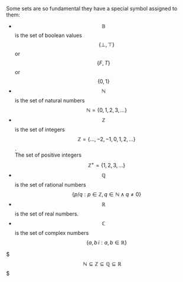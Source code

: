 
Some sets are so fundamental they have a special symbol assigned to them:
- $$\mathbb{B}$$ is the set of boolean values    
  $$\quad \{\bot,\top\}$$ or $$\{F,T\}$$ or $$\{0,1\}$$
- $$\mathbb{N}$$ is the set of natural numbers     
  $$\quad \mathbb{N}=\{0,1,2,3,\dots\}$$
- $$\mathbb{Z}$$ is the set of integers     
  $$\quad \mathbb{Z}=\{\dots,-2,-1,0,1,2,\dots\}$$.     
  The set of positive integers     
  $$\quad \mathbb{Z^+}=\{1,2,3,\dots\}$$
- $$\mathbb{Q}$$ is the set of rational numbers     
  $$\quad \{p/q : p \in\mathbb{Z}, q\in \mathbb{N}\land q\neq 0\}$$
- $$\mathbb{R}$$ is the set of real numbers.
- $$\mathbb{C}$$ is the set of complex numbers    
  $$\quad \{a,b\,i:a,b\in\mathbb{R}\}$$


$$$\quad \mathbb{N}\subseteq \mathbb{Z}\subseteq \mathbb{Q}\subseteq \mathbb{R}$$$
